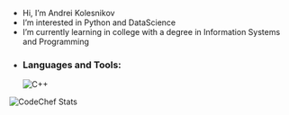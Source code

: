 -  Hi, I’m Andrei Kolesnikov
-  I’m interested in Python and DataScience
-  I’m currently learning in college with a degree in Information Systems and Programming
-  
  ### Languages and Tools:
  ![C++](https://img.shields.io/badge/c++-%2300599C.svg?style=for-the-badge&logo=c%2B%2B&logoColor=white)
  

![CodeChef Stats](https://codechef-readme-stats.onrender.com/andrei88?v=1)

<!---
AndryushkaKolesnikov/AndryushkaKolesnikov is a ✨ special ✨ repository because its `README.md` (this file) appears on your GitHub profile.
You can click the Preview link to take a look at your changes.
--->
